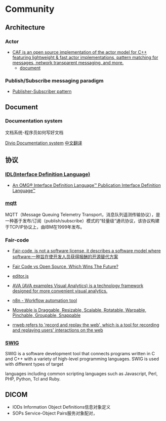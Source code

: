 # Community

## Architecture

### Actor

- [CAF is an open source implementation of the actor model for C++ featuring lightweight & fast actor implementations, pattern matching for messages, network transparent messaging, and more.](https://www.actor-framework.org/)
    - [document](https://actor-framework.readthedocs.io/en/stable/Introduction.html)

### Publish/Subscribe messaging paradigm

- [Publisher-Subscriber pattern](https://learn.microsoft.com/en-us/azure/architecture/patterns/publisher-subscriber)

## Document

### Documentation system

文档系统-程序员如何写好文档

[Divio Documentation system](https://documentation.divio.com/)
[中文翻译](https://tinggengyan.github.io/2021/10/03/the-documentation-system_how_to_write_good_document/)

## 协议

### [IDL(Interface Definition Language)](https://www.omg.org/spec/IDL/)

- [An OMG® Interface Definition Language™ Publication Interface Definition Language™](https://www.omg.org/spec/IDL/4.2/PDF)

### [mqtt](https://mqtt.org/)
MQTT（Message Queuing Telemetry Transport，消息队列遥测传输协议），是一种基于发布/订阅（publish/subscribe）模式的“轻量级”通讯协议，该协议构建于TCP/IP协议上，由IBM在1999年发布。

### Fair-code

- [Fair-code, is not a software license, it describes a software model where software:一种旨在使开发人员获得报酬的开源替代方案](https://faircode.io/)

- [Fair Code vs Open Source, Which Wins The Future? ](https://fosspost.org/fair-code-open-source/)

- [editor.js](https://github.com/codex-team/editor.js)
- [AVA (AVA examples Visual Analytics) is a technology framework designed for more convenient visual analytics.](https://github.com/antvis/AVA)
- [n8n - Workflow automation tool](https://github.com/n8n-io/n8n)
- [Moveable is Draggable, Resizable, Scalable, Rotatable, Warpable, Pinchable, Groupable, Snappable](https://github.com/daybrush/moveable)
- [rrweb refers to 'record and replay the web', which is a tool for recording and replaying users' interactions on the web](https://github.com/rrweb-io/rrweb)

### [SWIG](https://swig.org/)

SWIG is a software development tool that connects programs written in C and C++ with a variety of high-level programming languages. SWIG is used with different types of target 

languages including common scripting languages such as Javascript, Perl, PHP, Python, Tcl and Ruby.

## DICOM

- IODs Information Object Definitions信息对象定义
- SOPs Service-Object Pairs服务对象配对，
